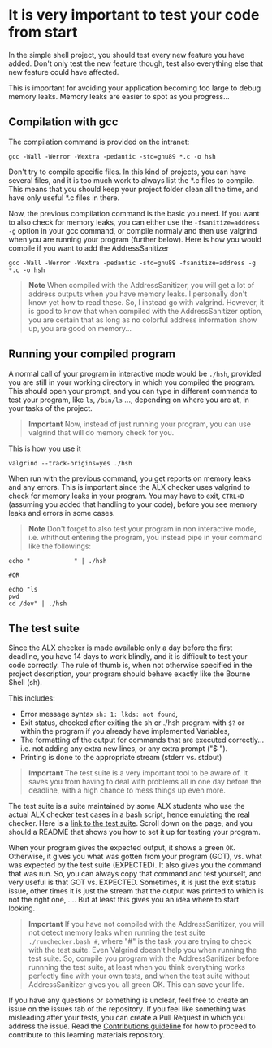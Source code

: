 # It is very important to test your code from start
In the simple shell project, you should test every new feature you have added. Don't only test the new feature though, test also everything else that new feature could have affected.

This is important for avoiding your application becoming too large to debug memory leaks. Memory leaks are easier to spot as you progress...

## Compilation with gcc
The compilation command is provided on the intranet:
```
gcc -Wall -Werror -Wextra -pedantic -std=gnu89 *.c -o hsh
```
Don't try to compile specific files. In this kind of projects, you can have several files, and it is too much work to always list the *.c files to compile. This means that you should keep your project folder clean all the time, and have only useful *.c files in there.

Now, the previous compilation command is the basic you need. If you want to also check for memory leaks, you can either use the ```-fsanitize=address -g``` option in your gcc command, or compile normaly and then use valgrind when you are running your program (further below).
Here is how you would compile if you want to add the AddressSanitizer
```
gcc -Wall -Werror -Wextra -pedantic -std=gnu89 -fsanitize=address -g *.c -o hsh
```
> **Note**
> When compiled with the AddressSanitizer, you will get a lot of address outputs when you have memory leaks. I personally don't know yet how to read these. So, I instead go with valgrind. However, it is good to know that when compiled with the AddressSanitizer option, you are certain that as long as no colorful address information show up, you are good on memory...

## Running your compiled program
A normal call of your program in interactive mode would be ```./hsh```, provided you are still in your working directory in which you compiled the program.
This should open your prompt, and you can type in different commands to test your program, like ```ls```, ```/bin/ls``` ..., depending on where you are at, in your tasks of the project.

> **Important**
> Now, instead of just running your program, you can use valgrind that will do memory check for you.

This is how you use it
```
valgrind --track-origins=yes ./hsh
```
When run with the previous command, you get reports on memory leaks and any errors. This is important since the ALX checker uses valgrind to check for memory leaks in your program. You may have to exit, ```CTRL+D``` (assuming you added that handling to your code), before you see memory leaks and errors in some cases.

> **Note**
> Don't forget to also test your program in non interactive mode, i.e. whithout entering the program, you instead pipe in your command like the followings:
```
echo "            " | ./hsh

#OR

echo "ls
pwd
cd /dev" | ./hsh
```


## The test suite
Since the ALX checker is made available only a day before the first deadline, you have 14 days to work blindly, and it is difficult to test your code correctly. The rule of thumb is, when not otherwise specified in the project description, your program should behave exactly like the Bourne Shell (sh).

This includes:

* Error message syntax ```sh: 1: lkds: not found```,
* Exit status, checked after exiting the sh or ./hsh program with ```$?``` or within the program if you already have implemented Variables,
* The formatting of the output for commands that are executed correctly... i.e. not adding any extra new lines, or any extra prompt ("$ ").
* Printing is done to the appropriate stream (stderr vs. stdout)

> **Important**
> The test suite is a very important tool to be aware of. It saves you from having to deal with problems all in one day before the deadline, with a high chance to mess things up even more.

The test suite is a suite maintained by some ALX students who use the actual ALX checker test cases in a bash script, hence emulating the real checker.
Here is a [link to the test suite](https://github.com/Fuzzworth/alx_test_suite/tree/main/simple_shell_project). Scroll down on the page, and you should a README that shows you how to set it up for testing your program.

When your program gives the expected output, it shows a green ```OK```. Otherwise, it gives you what was gotten from your program (GOT), vs. what was expected by the test suite (EXPECTED). It also gives you the command that was run. So, you can always copy that command and test yourself, and very useful is that GOT vs. EXPECTED. Sometimes, it is just the exit status issue, other times it is just the stream that the output was printed to which is not the right one, .... But at least this gives you an idea where to start looking.

> **Important**
> If you have not compiled with the AddressSanitizer, you will not detect memory leaks when running the test suite ```./runchecker.bash #```, where "#" is the task you are trying to check with the test suite. Even Valgrind doesn't help you when running the test suite. So, compile you program with the AddressSanitizer before runnning the test suite, at least when you think everything works perfectly fine with your own tests, and when the test suite without AddressSanitizer gives you all green OK. This can save your life.

If you have any questions or something is unclear, feel free to create an issue on the issues tab of the repository. If you feel like something was misleading after your tests, you can create a Pull Request in which you address the issue. Read the [Contributions guideline](../CONTRIBUTING.md) for how to proceed to contribute to this learning materials repository.
